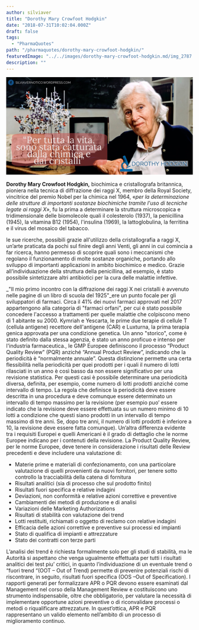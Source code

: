 ```yaml
---
author: silviaver
title: "Dorothy Mary Crowfoot Hodgkin"
date: "2018-07-31T10:02:04.000Z"
draft: false
tags:
  - "PharmaQuotes"
path: "/pharmaquotes/dorothy-mary-crowfoot-hodgkin/"
featuredImage: "../../images/dorothy-mary-crowfoot-hodgkin.md/img_2787.jpg"
description: ""
---
```


**![](../../images/dorothy-mary-crowfoot-hodgkin.md/img_2787.jpg)**

**Dorothy Mary Crowfoot Hodgkin,** biochimica e cristallografa britannica, pioniera nella tecnica di diffrazione dei raggi X, membro della Royal Society, vincitrice del premio Nobel per la chimica nel 1964, «_per la determinazione delle strutture di importanti sostanze biochimiche tramite l'uso di tecniche legate ai raggi X_», fu la prima a determinare la struttura microscopica e tridimensionale delle biomolecole quali il colesterolo (1937), la penicillina (1945), la vitamina B12 (1954), l'insulina (1969), la lattoglobulina, la ferritina e il virus del mosaico del tabacco.

le sue ricerche, possibili grazie all'utilizzo della cristallografia a raggi X, un’arte praticata da pochi sul finire degli anni Venti, gli anni in cui comincia a far ricerca, hanno permesso di scoprire quali sono i meccanismi che regolano il funzionamento di molte sostanze organiche, portando allo sviluppo di importanti applicazioni in ambito biochimico e medico. Grazie all’individuazione della struttura della penicillina, ad esempio, è stato possibile sintetizzare altri antibiotici per la cura delle malattie infettive.

\_"Il mio primo incontro con la diffrazione dei raggi X nei cristalli è avvenuto nelle pagine di un libro di scuola del 1925"\_ere un punto focale per gli sviluppatori di farmaci. Circa il 41% dei nuovi farmaci approvati nel 2017 appartengono alla categoria di "farmaci orfani", per cui è stato possibile concedere l'accesso a trattamenti per quelle malattie che colpiscono meno di 1 abitante su 2000. Kymriah e Yescarta, le prime due terapie di cellule T (cellula antigene) recettore dell'antigene (CAR) e Luxturna, la prima terapia genica approvata per una condizione genetica. Un anno "storico", come è stato definito dalla stessa agenzia, è stato un anno proficuo e intenso per l'industria farmaceutica., le GMP Europee definiscono il processo “Product Quality Review” (PQR) anziché “Annual Product Review”, indicando che la periodicità è “normalmente annuale”. Questa distinzione permette una certa flessibilità nella periodicità per quei prodotti per i quali il numero di lotti rilasciati in un anno è così basso da non essere significativo per una revisione statistica. Per questi casi è possibile determinare una periodicità diversa, definita, per esempio, come numero di lotti prodotti anziché come intervallo di tempo. La regola che definisce la periodicità deve essere descritta in una procedura e deve comunque essere determinato un intervallo di tempo massimo per la revisione (per esempio puo’ essere indicato che la revisione deve essere effettuata su un numero minimo di 10 lotti a condizione che questi siano prodotti in un intervallo di tempo massimo di tre anni. Se, dopo tre anni, il numero di lotti prodotti è inferiore a 10, la revisione deve essere fatta comunque). Un’altra differenza evidente tra i requisiti Europei e quelli Americani è il grado di dettaglio che le norme Europee indicano per i contenuti della revisione. La Product Quality Review, per le norme Europee, deve tenere in considerazione i risultati delle Review precedenti e deve includere una valutazione di:

- Materie prime e materiali di confezionamento, con una particolare valutazione di quelli provenienti da nuovi fornitori, per tenere sotto controllo la tracciabilità della catena di fornitura
- Risultati analitici (sia di processo che sul prodotto finito)
- Risultati fuori specifica e relative indagini
- Deviazioni, non conformità e relative azioni correttive e preventive
- Cambiamenti dei metodi di produzione e di analisi
- Variazioni delle Marketing Authorizations
- Risultati di stabilità con valutazione dei trend
- Lotti restituiti, richiamati o oggetto di reclamo con relative indagini
- Efficacia delle azioni correttive e preventive sui processi ed impianti
- Stato di qualifica di impianti e attrezzature
- Stato dei contratti con terze parti

L’analisi dei trend è richiesta formalmente solo per gli studi di stabilità, ma le Autorità si aspettano che venga ugualmente effettuata per tutti i risultati analitici dei test piu’ critici, in quanto l’individuazione di un eventuale trend o “fuori trend “(OOT – Out of Trend) permette di prevenire potenziali rischi di riscontrare, in seguito, risultati fuori specifica (OOS –Out of Specification). I rapporti generati per formalizzare APR o PQR devono essere esaminati dal Management nel corso della Management Review e costituiscono uno strumento indispensabile, oltre che obbligatorio, per valutare la necessità di implementare opportune azioni preventive o di riconvalidare processi o metodi o riqualificare attrezzature. In quest’ottica, APR e PQR rappresentano un valido elemento nell’ambito di un processo di miglioramento continuo.
